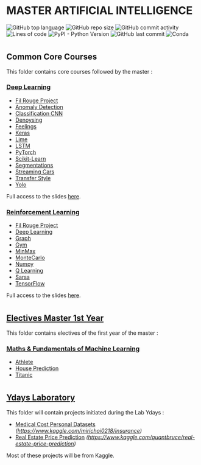 # **MASTER ARTIFICIAL INTELLIGENCE**

![GitHub top language](https://img.shields.io/github/languages/top/vivimouret29/mast1_ai)
![GitHub repo size](https://img.shields.io/github/repo-size/vivimouret29/mast1_ai)
![GitHub commit activity](https://img.shields.io/github/commit-activity/w/vivimouret29/mast1_ai)
![Lines of code](https://img.shields.io/tokei/lines/github/vivimouret29/mast1_ai)
![PyPI - Python Version](https://img.shields.io/pypi/pyversions/pandas)
![GitHub last commit](https://img.shields.io/github/last-commit/vivimouret29/mast1_ai)
![Conda](https://img.shields.io/conda/pn/conda-forge/python)
<!-- ![GitHub repo file count](https://img.shields.io/github/directory-file-count/vivimouret29/mast1_ai) -->

#
## Common Core Courses

This folder contains core courses followed by the master :

### **[Deep Learning](./deep_learning)**

  - [Fil Rouge Project](./deep_learning/fil-rouge)
  - [Anomaly Detection](./deep_learning/anomaly_detection)
  - [Classification CNN](./deep_learning/cnn_classification)
  - [Denoysing](./deep_learning/denoysing)
  - [Feelings](./deep_learning/feelings)
  - [Keras](./deep_learning/keras)
  - [Lime](./deep_learning/lime)
  - [LSTM](./deep_learning/lstm)
  - [PyTorch](./deep_learning/pytorch)
  - [Scikit-Learn](./deep_learning/scikit-learn-mlp)
  - [Segmentations](./deep_learning/segmentations)
  - [Streaming Cars](./deep_learning/streaming_cars)
  - [Transfer Style](./deep_learning/transfer_style)
  - [Yolo](./deep_learning/yolo)

Full access to the slides [here](./deep_learning/slides).  
### **[Reinforcement Learning](./reinforcement_learning)**

  - [Fil Rouge Project](./reinforcement_learning/fil-rouge)
  - [Deep Learning](./reinforcement_learning/tp_deeplearning)
  - [Graph](./reinforcement_learning/tp_graph)
  - [Gym](./reinforcement_learning/tp_gym)
  - [MinMax](./reinforcement_learning/tp_minmax)
  - [MonteCarlo](./reinforcement_learning/tp_montecarlo)
  - [Numpy](./reinforcement_learning/tp_numpy)
  - [Q Learning](./reinforcement_learning/tp_qlearning)
  - [Sarsa](./reinforcement_learning/tp_sarsa)
  - [TensorFlow](./reinforcement_learning/tp_tensorflow)

Full access to the slides [here](./reinforcement_learning/slides).

#
## [Electives Master 1st Year](./electives_fy)

This folder contains electives of the first year of the master :

### [Maths &amp; Fundamentals of Machine Learning](./electives_fy/maths_f)

  - [Athlete](./electives_fy/maths_f/athlete)
  - [House Prediction](./electives_fy/maths_f/house_predict)
  - [Titanic](./electives_fy/maths_f/titanic)

#
## [Ydays Laboratory](./ydays)

This folder will contain projects initiated during the Lab Ydays :

- [Medical Cost Personal Datasets](./ydays/medical_cost_personal)  *(https://www.kaggle.com/mirichoi0218/insurance)*
- [Real Estate Price Prediction](./ydays/real_estate)  *(https://www.kaggle.com/quantbruce/real-estate-price-prediction)*

Most of these projects will be from Kaggle.
  